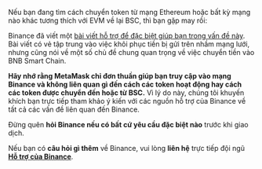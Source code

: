 Nếu bạn đang tìm cách chuyển token từ mạng Ethereum hoặc bất kỳ mạng nào khác tương thích với EVM về lại BSC, thì bạn gặp may rồi:


Binance đã viết một [bài viết hỗ trợ để đặc biệt giúp bạn trong vấn đề này](https://academy.binance.com/en/articles/how-to-recover-crypto-transferred-to-the-wrong-network-on-binance). Bài viết có vẻ tập trung vào việc khôi phục tiền bị gửi trên nhầm mạng lưới, nhưng cũng nói về một số chủ đề chung quan trọng về việc chuyển tiền vào BNB Smart Chain.


**Hãy nhớ rằng MetaMask chỉ đơn thuần giúp bạn truy cập vào mạng Binance và không liên quan gì đến cách các token hoạt động hay cách các token được chuyển đến hoặc từ BSC.** Vì lý do này, chúng tôi khuyến khích bạn trực tiếp tham khảo ý kiến với các nguồn hỗ trợ của Binance về tất cả các vấn đề liên quan đến Binance.


Đừng quên **hỏi Binance nếu có bất cứ yêu cầu đặc biệt nào** trước khi giao dịch.


Nếu bạn có **câu hỏi gì thêm** về Binance, vui lòng **liên hệ** trực tiếp đội ngũ **[Hỗ trợ của Binance](https://www.binance.com/en/support)**.

